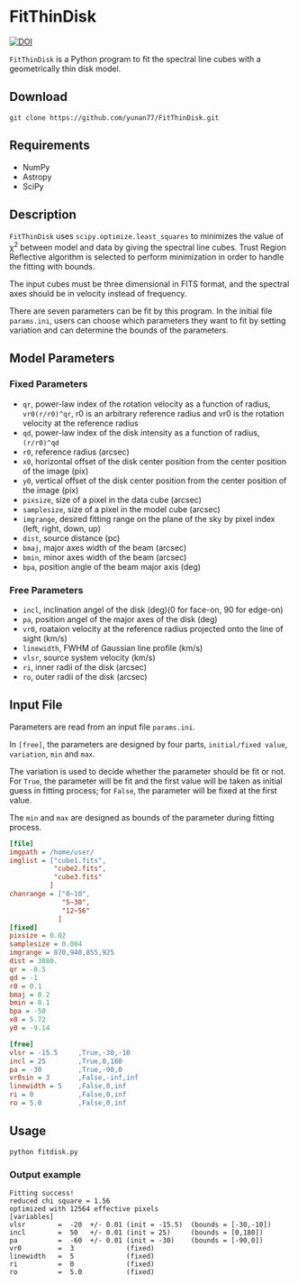 # FitThinDisk
[![DOI](https://zenodo.org/badge/DOI/10.5281/zenodo.5502516.svg)](https://doi.org/10.5281/zenodo.5502516)

`FitThinDisk` is a Python program to fit the spectral line cubes with a geometrically thin disk model.   

## Download
`git clone https://github.com/yunan77/FitThinDisk.git`

## Requirements
* NumPy
* Astropy
* SciPy

## Description
`FitThinDisk` uses `scipy.optimize.least_squares` to minimizes the value of &chi;<sup>2</sup> between model and data by giving the spectral line cubes. Trust Region Reflective algorithm is selected to perform minimization in order to handle the fitting with bounds.

The input cubes must be three dimensional in FITS format, and the spectral axes should be in velocity instead of frequency. 

There are seven parameters can be fit by this program. In the initial file `params.ini`, users can choose which parameters they want to fit by setting variation and can determine the bounds of the parameters.

## Model Parameters
### Fixed Parameters
* `qr`, power-law index of the rotation velocity as a function of radius, `vr0(r/r0)^qr`, r0 is an arbitrary reference radius and vr0 is the rotation velocity at the reference radius 
* `qd`, power-law index of the disk intensity as a function of radius, `(r/r0)^qd`
* `r0`, reference radius (arcsec)
* `x0`, horizontal offset of the disk center position from the center position of the image (pix)
* `y0`, vertical offset of the disk center position from the center position of the image (pix)
* `pixsize`, size of a pixel in the data cube (arcsec)
* `samplesize`, size of a pixel in the model cube (arcsec)
* `imgrange`, desired fitting range on the plane of the sky by pixel index (left, right, down, up)
* `dist`, source distance (pc) 
* `bmaj`, major axes width of the beam (arcsec)
* `bmin`, minor axes width of the beam (arcsec)
* `bpa`, position angle of the beam major axis (deg)
### Free Parameters
* `incl`, inclination angel of the disk (deg)(0 for face-on, 90 for edge-on) 
* `pa`, position angel of the major axes of the disk (deg) 
* `vr0`, roataion velocity at the reference radius projected onto the line of sight (km/s) 
* `linewidth`, FWHM of Gaussian line profile (km/s)
* `vlsr`, source system velocity (km/s) 
* `ri`, inner radii of the disk (arcsec) 
* `ro`, outer radii of the disk (arcsec)

## Input File
Parameters are read from an input file `params.ini`.

In `[free]`, the parameters are designed by four parts, `initial/fixed value`, `variation`, `min` and `max`.

The variation is used to decide whether the parameter should be fit or not. For `True`, the parameter will be fit and the first value will be taken as initial guess in fitting process; for `False`, the parameter will be fixed at the first value.

The `min` and `max` are designed as bounds of the parameter during fitting process. 

```ini
[file]
imgpath = /home/user/
imglist = ["cube1.fits",
           "cube2.fits",
           "cube3.fits"
          ]
chanrange = ["0~10",
             "5~30",
             "12~56"
            ]
[fixed]
pixsize = 0.02
samplesize = 0.004
imgrange = 870,940,855,925 
dist = 3080. 
qr = -0.5 
qd = -1
r0 = 0.1 
bmaj = 0.2
bmin = 0.1
bpa = -50
x0 = 5.72
y0 = -9.14

[free]
vlsr = -15.5     ,True,-30,-10
incl = 25        ,True,0,180
pa = -30         ,True,-90,0
vr0sin = 3       ,False,-inf,inf
linewidth = 5    ,False,0,inf
ri = 0           ,False,0,inf
ro = 5.0         ,False,0,inf
```
## Usage
`python fitdisk.py`

### Output example 
```
Fitting success!
reduced chi square = 1.56
optimized with 12564 effective pixels
[variables]
vlsr        =  -20  +/- 0.01 (init = -15.5)  (bounds = [-30,-10])
incl        =  50   +/- 0.01 (init = 25)     (bounds = [0,180])
pa          =  -60  +/- 0.01 (init = -30)    (bounds = [-90,0])
vr0         =  3             (fixed)
linewidth   =  5             (fixed)
ri          =  0             (fixed)
ro          =  5.0           (fixed)
```
